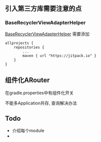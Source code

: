 ## 引入第三方库需要注意的点
### BaseRecyclerViewAdapterHelper
[BaseRecyclerViewAdapterHelper](https://github.com/CymChad/BaseRecyclerViewAdapterHelper/wiki) 需要添加
```
allprojects {
	repositories {
		...
		maven { url "https://jitpack.io" }
	}
}
```


## 组件化ARouter
在gradle.properties中有组件化开关

不能多Application共存, 查询解决办法

## Todo
- 介绍每个module
- 
